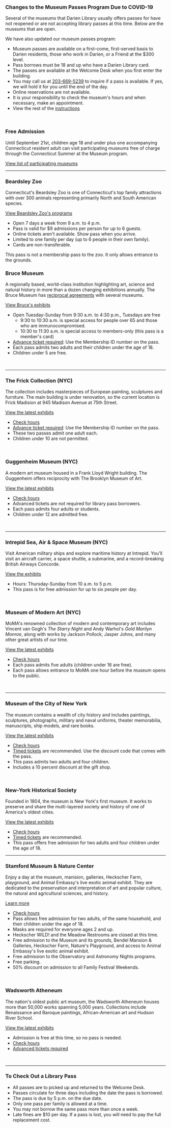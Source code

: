 <div class="row">
<div class="col-md-8">

### Changes to the Museum Passes Program Due to COVID-19
Several of the museums that Darien Library usually offers passes for have not reopened or are not accepting library passes at this time. Below are the museums that are open. 

We have also updated our museum passes program:  

* Museum passes are available on a first-come, first-served basis to Darien residents, those who work in Darien, or a Friend at the $300 level.  
* Pass borrows must be 18 and up who have a Darien Library card. 
* The passes are available at the Welcome Desk when you first enter the building. 
* You may call us at [203-669-5239](tel:2036695239 "Call the Welcome Desk") to inquire if a pass is available. If yes, we will hold it for you until the end of the day. 
* Online reservations are not available. 
* It is your responsibility to check the museum's hours and when necessary, make an appointment.
* View the rest of the <a href="#Steps">instructions</a>
<br />
</div>
<div class="col-md-4 alert alert-warning fade in">

### Free Admission
Until September 21st, children age 18 and under plus one accompanying Connecticut resident adult can visit participating museums free of charge through the Connecticut Summer at the Museum program.

[View list of participating museums](https://dar.to/3wXVndg "View list of participating museums")

</div>
</div>


<hr />
<!-- <div class="row margin-bottom-30">
<div class="col-md-9">

NYC and Connecticut are home to some of the greatest museums in the country. Renaissance masterpieces, visionary modern art, and celebrations of great historical figures are an easy train or car ride away. As part of our continuing dedication to enriching the lives of our patrons, Darien Library is pleased to provide a variety of museum passes that will engage, excite, and inform you in a cultural learning experience.
<br />
<br />

</div>
<div class="col-md-3">

### Start Here
* <a href="#Steps" style="color:#EA8665;">View instructions</a>
* [Join the new exhibits mailing list](https://dar.to/2HWImat "Join mailing list")
* [Search by Museum](https://dar.to/2lDqrul "Search by Museum") 
* [Search by Date](https://dar.to/2lDn4mS "Search by Date")
* [View or Cancel a Reservation](https://dar.to/2lDlZLS "View or Cancel a Reservation")

</div>
</div> -->


<div class="row">
<div class="col-md-6">

### Beardsley Zoo 
Connecticut's Beardsley Zoo is one of Connecticut's top family attractions with over 300 animals representing primarily North and South American species. <br />
<!-- [Select date to visit the zoo](https://dar.to/2j4hL4b "Visit Beardsley Zoo")<br /> -->
[View Beardsley Zoo's programs](https://dar.to/2j5d3mr "View Beardsley Zoo's programs list")<br />
* Open 7 days a week from 9 a.m. to 4 p.m.
* Pass is valid for $9 admissions per person for up to 6 guests. 
* Online tickets aren't available. Show pass when you arrive.
* Limited to one family per day (up to 6 people in their own family). 
* Cards are non-transferable.

This pass is not a membership pass to the zoo. It only allows entrance to the grounds. 
<br />
</div>

<div class="col-md-6">

### Bruce Museum
A regionally based, world-class institution highlighting art, science and natural history in more than a dozen changing exhibitions annually. The Bruce Museum has [reciprocal agreements](https://dar.to/2C4fxJZ "reciprocal agreements") with several museums.<br />
<!-- [Select date to visit Bruce](https://dar.to/2j4ixhB "Visit the Bruce Museum")<br /> -->
[View Bruce's exhibits](https://dar.to/2j1UyiM "View the Bruce Museum's exhibits")<br />
* Open Tuesday-Sunday from 9:30 a.m. to 4:30 p.m., Tuesdays are free
    * 9:30 to 10:30 a.m. is special access for people over 65 and those who are immunocompromised.
    * 10:30 to 11:30 a.m. is special access to members-only (this pass is a member's card)
* [Advance ticket required](https://dar.to/3mc6hs3 "Advance ticket required"): Use the Membership ID number on the pass. 
* Each pass admits two adults and their children under the age of 18. 
* Children under 5 are free.
<br />
</div>
</div>

<hr />


<div class="row">
<div class="col-md-6">

### The Frick Collection (NYC)
The collection includes masterpieces of European painting, sculptures and furniture. The main building is under renovation, so the current location is Frick Madision at 945 Madison Avenue at 75th Street.<br /> 
<!-- [Select date to visit The Frick](https://dar.to/2j4esKl "Visit The Frick Collection")<br /> -->
[View the latest exhibits](https://dar.to/2j4Fj90 "View The Frick's exhibits")<br />
* [Check hours](https://dar.to/3rzpZit "Check The Frick Collection's Hours")
* [Advance ticket required](https://dar.to/3mc6hs3 "Advance ticket required"): Use the Membership ID number on the pass. 
* These two passes admit one adult each. 
* Children under 10 are not permitted.
<br />
</div>

<div class="col-md-6">

### Guggenheim Museum (NYC)
A modern art museum housed in a Frank Lloyd Wright building. The Guggenheim offers reciprocity with The Brooklyn Museum of Art.<br />
<!-- [Select date to visit Guggenheim](https://dar.to/2j3D85G "Visit Guggenheim Museum")<br /> -->
[View the latest exhibits](https://dar.to/2j2QyP8 "View Guggenheim's exhibits")<br />
* [Check hours](https://dar.to/39vlKOG "Check Guggenheim's Hours")
* Advanced tickets are not required for library pass borrowers.
* Each pass admits four adults or students. 
* Children under 12 are admitted free. 
<br />
</div>
</div>

<hr />

<div class="row">
<div class="col-md-6">

### Intrepid Sea, Air & Space Museum (NYC)
Visit American military ships and explore maritime history at Intrepid. You'll visit an aircraft carrier, a space shuttle, a submarine, and a record-breaking British Airways Concorde.<br /> 
<!-- [Select date to visit Intrepid](https://dar.to/2j5lPBg "Visit Intrepid")<br /> -->
[View the exhibits](https://dar.to/2j1WQyo "View Intrepid's exhibits")<br />
* Hours: Thursday-Sunday from 10 a.m. to 5 p.m.
* This pass is for free admission for up to six people per day.
<br />
</div>
<div class="col-md-6">

### Museum of Modern Art (NYC)
MoMA's renowned collection of modern and contemporary art includes Vincent van Gogh's _The Starry Night_ and Andy Warhol's _Gold Marilyn Monroe_, along with works by Jackson Pollock, Jasper Johns, and many other great artists of our time. <br /> 
<!-- [Select date to visit MoMA](https://dar.to/2xvvu7b "Visit MoMA")<br /> -->
[View the latest exhibits](https://dar.to/2j4fGoI "View MoMA's exhibits")<br />
* [Check hours](https://dar.to/3sFFUgK "Check MoMA's Hours")
* Each pass admits five adults (children under 16 are free).
* Each pass allows entrance to MoMA one hour before the museum opens to the public.
</br>
</div>
</div>

<hr />

<div class="row">
<div class="col-md-6">

### Museum of the City of New York
The museum contains a wealth of city history and includes paintings, sculptures, photographs, military and naval uniforms, theater memorabilia, manuscripts, ship models, and rare books. <br /> 
<!-- [Select date to visit Museum of the City of NY](https://dar.to/2j3DYzm "Visit Museum of the City of New York")<br />-->
[View the latest exhibits](https://dar.to/2j3Qdvy "View Museum of the City of New York's exhibits")<br />
* [Check hours](https://dar.to/3wh6q2c "Check Museum of the City of New York's Hours")
* [Timed tickets](https://dar.to/39MRort "Timed tickets") are recommended. Use the discount code that comes with the pass.
* This pass admits two adults and four children. 
* Includes a 10 percent discount at the gift shop.
<br />
</div>
<div class="col-md-6">

### New-York Historical Society
Founded in 1804, the museum is New York's first museum. It works to preserve and share the multi-layered society and history of one of America's oldest cities.<br /> 
<!--[Select date to visit NY Historical Society](https://dar.to/2j4ftlD "Visit Museum of the City of New York")<br />-->
[View the latest exhibits](https://dar.to/2j48LMt "View the New York Historical Society's exhibits")<br />
* [Check hours](https://dar.to/3sIjT0H "Check New-York Historical Society's Hours")
* [Timed tickets](https://dar.to/3wcibXA "Timed tickets") are recommended. 
* This pass offers free admission for two adults and four children under the age of 18. 
</div>
</div>

<hr />

<div class="row">
<div class="col-md-6">

### Stamford Museum & Nature Center
Enjoy a day at the museum, manision, galleries, Heckscher Farm, playground, and Animal Embassy's live exotic animal exhibit. They are dedicated to the preservation and interpretation of art and popular culture, the natural and agricultural sciences, and history.<br /> 
<!-- [Select date to visit Stamford Museum](https://dar.to/2j4H1Y0 "Visit Stamford Museum & Nature Center")<br /> -->
[Learn more](https://dar.to/3fy10cZ "Learn more about the Stamford Museum & Nature Center")<br />
* [Check hours](https://dar.to/3dltRPh "Check Stamford Museum & Nature Center's Hours")
* Pass allows free admission for two adults, of the same household, and their children under the age of 18. 
* Masks are required for everyone ages 2 and up.
* Heckscher WILD! and the Meadow Restrooms are closed at this time. 
* Free admission to the Museum and its grounds, Bendel Mansion & Galleries, Heckscher Farm, Nature's Playground, and access to Animal Embassy's live exotic animal exhibit. 
* Free admission to the Observatory and Astronomy Nights programs. 
* Free parking. 
* 50% discount on admission to all Family Festival Weekends. 
<br />
</div>
<div class="col-md-6">

### Wadsworth Atheneum
The nation's oldest public art museum, the Wadsworth Atheneum houses more than 50,000 works spanning 5,000 years. Collections include Renaissance and Baroque paintings, African-American art and Hudson River School.<br /> 
<!-- [Select date to visit Wadsworth](https://dar.to/2j2Knux "Visit Wadsworth Antheneum")<br /> -->
[View the latest exhibits](https://dar.to/3wdjd5L "View Wadsworth's latest exhibits")<br />
* Admission is free at this time, so no pass is needed. 
* [Check hours](https://dar.to/3dh7LNK "Check Wadsworth Atheneum's Hours")
* [Advanced tickets required](https://dar.to/39tUtwn "Advanced tickets required for Wadsworth")
<br />
</div>
</div>

<hr />
<!-- <hr class="g-my-40">
<div class="row">
<div class="col-md-12">

### Featured Exhibit

</div>
</div>
<div class="row">
<div class="col-md-4">
<a href="https://dar.to/33K4CjQ"><img class="img-responsive center-block" src="/uploads/departments/readers_advisory/photo_by_jesse_cooday.jpg" alt="Photo by Jesse Cooday" /></a>
<br />
</div>
<div class="col-md-8">

#### Urban Indian: Native New York Now
Ends March 8th<br />
Museum of the City of New York

More than 70% of Native Americans live in urban areas.  _[Urban Indian: Native New York Now](https://dar.to/34buHHz "Urban Indian")_ explores what it means to be a Native American living in New York City in today's world. The intersectionality of the many facets of a Native person's life is examined through a mix of art, performing arts, and memorabilia.  <br />

[Reserve a pass to see the exhibit](https://dar.to/2j3DYzm "Reserve a pass to the Museum of the City of New York")<br />

<caption>

_Artists from the exhibition, Women of Sweetgrass, Cedar and Sage, friends and community members outside the American Indian Community House Gallery, 1985. Photo by Jesse Cooday._

</caption>

</div>
</div> 
<hr class="g-my-40"> -->

<div class="row">
<div class="col-md-8">
<a name="Steps" color="#fff"></a>

### To Check Out a Library Pass
* All passes are to picked up and returned to the Welcome Desk.
* Passes circulate for three days including the date the pass is borrowed. 
* The pass is due by 5 p.m. on the due date. 
* Only one pass per family is allowed at a time.
* You may not borrow the same pass more than once a week.
* Late fines are $10 per day. If a pass is lost, you will need to pay the full replacement cost.
<!-- * Some passes may not be valid to attend special events at that museum. If you have questions, contact that museum directly.-->

</div>
</div>